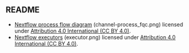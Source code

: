 ## README

* [Nextflow process flow diagram](https://carpentries-incubator.github.io/workflows-nextflow/fig/channel-process_fqc.png) (channel-process_fqc.png) licensed under [Attribution 4.0 International (CC BY 4.0)](https://creativecommons.org/licenses/by/4.0/).
* [Nextflow executors](https://carpentries-incubator.github.io/workflows-nextflow/fig/executor.png) (executor.png) licensed under [Attribution 4.0 International (CC BY 4.0)](https://creativecommons.org/licenses/by/4.0/).
